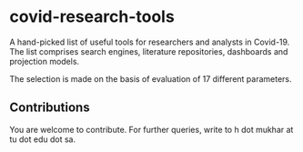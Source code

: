 # covid-research-tools
A hand-picked list of useful tools for researchers and analysts in Covid-19. The list comprises search engines, literature repositories, dashboards and projection models.

The selection is made on the basis of evaluation of 17 different parameters.

## Contributions
You are welcome to contribute. For further queries, write to h dot mukhar at tu dot edu dot sa.

